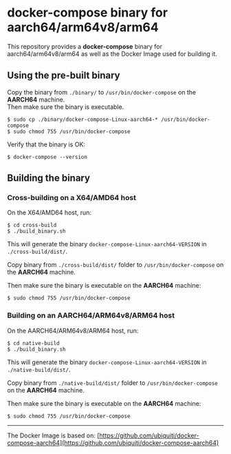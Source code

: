 # docker-compose binary for aarch64/arm64v8/arm64

This repository provides a **docker-compose** binary for aarch64/arm64v8/arm64 as well as the Docker Image used for building it.  

## Using the pre-built binary
Copy the binary from ``./binary/`` to ``/usr/bin/docker-compose`` on the **AARCH64** machine.  
Then make sure the binary is executable.

```
$ sudo cp ./binary/docker-compose-Linux-aarch64-* /usr/bin/docker-compose
$ sudo chmod 755 /usr/bin/docker-compose
```

Verify that the binary is OK:

```
$ docker-compose --version
```

## Building the binary
### Cross-building on a X64/AMD64 host
On the X64/AMD64 host, run:

```
$ cd cross-build
$ ./build_binary.sh
```

This will generate the binary ``docker-compose-Linux-aarch64-VERSION`` in ``./cross-build/dist/``.

Copy binary from ``./cross-build/dist/`` folder to ``/usr/bin/docker-compose`` on the **AARCH64** machine.

Then make sure the binary is executable on the **AARCH64** machine:

```
$ sudo chmod 755 /usr/bin/docker-compose
```

### Building on an AARCH64/ARM64v8/ARM64 host
On the AARCH64/ARM64v8/ARM64 host, run:

```
$ cd native-build
$ ./build_binary.sh
```

This will generate the binary ``docker-compose-Linux-aarch64-VERSION`` in ``./native-build/dist/``.

Copy binary from ``./native-build/dist/`` folder to ``/usr/bin/docker-compose`` on the **AARCH64** machine.

Then make sure the binary is executable on the **AARCH64** machine:

```
$ sudo chmod 755 /usr/bin/docker-compose
```

---

The Docker Image is based on: [https://github.com/ubiquiti/docker-compose-aarch64](https://github.com/ubiquiti/docker-compose-aarch64)
